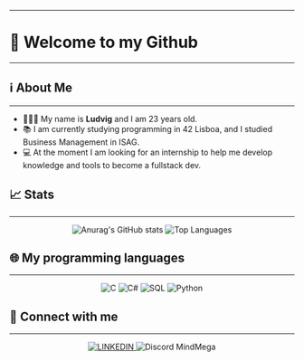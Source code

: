 _____________________________________________________________________________________________________________________________________________________________________________________________________________________________________________________________________________
# 👋 **Welcome to my Github**
_____________________________________________________________________________________________________________________________________________________________________________________________________________________________________________________________________________
## ℹ️ About Me
_____________________________________________________________________________________________________________________________________________________________________________________________________________________________________________________________________________

* 👨🏼‍💻 My name is **Ludvig** and I am 23 years old.
* 📚 I am currently studying programming in 42 Lisboa, and I studied Business Management in ISAG.
* 💻 At the moment I am looking for an internship to help me develop knowledge and tools to become a fullstack dev.

## 📈 Stats
_____________________________________________________________________________________________________________________________________________________________________________________________________________________________________________________________________________
<p align="center">
  <img src="https://github-readme-stats.vercel.app/api?username=MrRieff&show_icons=true&hide=contribs&theme=tokyonight&cache_seconds=1800&count_private=true" alt="Anurag's GitHub stats" />
  <img src="https://github-readme-stats.vercel.app/api/top-langs/?username=MrRieff&theme=tokyonight&cache_seconds=1800&layout=compact&count_private=true" alt="Top Languages" />
</p>

## 🌐 My programming languages
_____________________________________________________________________________________________________________________________________________________________________________________________________________________________________________________________________________
 <p align="center">
   <img src="https://img.shields.io/badge/C-00599C?style=for-the-badge&logo=c&logoColor=white" alt="C" />
   <img src="https://img.shields.io/badge/C%23-239120?style=for-the-badge&logo=c-sharp&logoColor=white" alt="C#" />
   <img src="https://img.shields.io/badge/SQL-003B57?style=for-the-badge&logo=postgresql&logoColor=white" alt="SQL" />
   <img src="https://img.shields.io/badge/Python-3776AB?style=for-the-badge&logo=python&logoColor=white" alt="Python" />
 </p>

## 📱 Connect with me
_____________________________________________________________________________________________________________________________________________________________________________________________________________________________________________________________________________
<p align="center">
  <a href="https://www.linkedin.com/in/ludvig-johannes-smith-rieff-9a8819242/">
    <img src="https://img.shields.io/badge/LinkedIn-0077B5?style=flat-square&logo=linkedin&logoColor=white" alt="LINKEDIN" />
  </a>
  <img src="https://img.shields.io/badge/Discord-5865F2?style=flat-square&logo=discord&logoColor=white" alt="Discord" /> 
  MindMega
</p>

